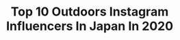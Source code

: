 ---
title: Top 10 Outdoors Instagram Influencers In Japan In 2020
description: >-
  Find top outdoors Instagram influencers in Japan in 2020. Most popular hashtags: #japan #camp #outdoor #fishing.
platform: Instagram
profiles:
  - username: "mii_raja"
    fullname: >-
      mii
    location: "Japan"
    followers: 10658
    engagement: 1673
    commentsToLikes: 0.054539
    id: ck0w2psf8pkwy0i194dlivzka
    verified: false
    hashtags: "#kitty, #ilovemycat, #outdoor, #pierce"
  - username: "cgerock"
    fullname: >-
      cgeRock
    location: "Japan"
    followers: 54746
    engagement: 670
    commentsToLikes: 0.023076
    id: ck14kr41lqwak0i191t5g2slt
    verified: false
    hashtags: "#toyphotography, #toyzsnap, #graphicroozane, #toyphotographer"
  - username: "ri1ho"
    fullname: >-
      りほ
    location: "Japan"
    followers: 36783
    engagement: 483
    commentsToLikes: 0.012692
    id: ck5q15gxm9dl40i11stkaquuz
    verified: false
    hashtags: "#touring, #fujimi, #jse, #workout"
  - username: "my_life_in_trek"
    fullname: >-
      Marika Ciaccia
    location: "Japan"
    followers: 21216
    engagement: 206
    commentsToLikes: 0.039316
    id: ck14j0e0ahzvz0i1995zlfsn5
    verified: false
    hashtags: "#fuckthevirus, #salomonwmn"
  - username: "kasemaru.good.old.days"
    fullname: >-
      kasemaru
    location: "Japan"
    followers: 15348
    engagement: 1033
    commentsToLikes: 0.022110
    id: ck0w6vq29ahqt0i19u6svyvbg
    verified: false
    hashtags: "#wildcamp, #sunbeam, #backpacking, #japanesefood"
  - username: "mym__h"
    fullname: >-
      まゆみです。
    location: "Japan"
    followers: 6026
    engagement: 1887
    commentsToLikes: 0.018275
    id: ck5hqcyfrswk20i11sje3kfek
    verified: false
    hashtags: "#okamadon, #tekkotsucamping, #hinataoutdoor, #fashion"
  - username: "joelmcdowell"
    fullname: >-
      JOEL MCDOWELL | New Zealand
    location: "Japan"
    followers: 10138
    engagement: 636
    commentsToLikes: 0.046274
    id: ck0w60vs16dl90i19sdskpm3o
    verified: false
    hashtags: "#matsumoto, #yudanaka, #kathmandugear, #limpopo"
  - username: "ippei.janine"
    fullname: >-
      Ippei & Janine Photography
    location: "Japan"
    followers: 5174
    engagement: 758
    commentsToLikes: 0.042220
    id: ck6ugrxn84t1d0j71t5hymu5w
    verified: false
    hashtags: "#sonya9, #tokyofamilyweekend, #tokyopreweddingphotographer, #kidsatplay"
  - username: "mecan_"
    fullname: >-
      Steven West
    location: "Japan"
    followers: 9198
    engagement: 1403
    commentsToLikes: 0.029719
    id: ck0u19wnyw8190i190sze4nj5
    verified: false
    hashtags: "#jaws, #palau, #scubadiving, #dolphins"
  - username: "chizuru_1030"
    fullname: >-
      釣りガール💜CHIZURU
    location: "Japan"
    followers: 3345
    engagement: 1730
    commentsToLikes: 0.021184
    id: ck5cde2lqj0eh0i11613eqf1v
    verified: false
    hashtags: "#shimano, #dewycel, #preciousvaluabledewycel, #cat"
---